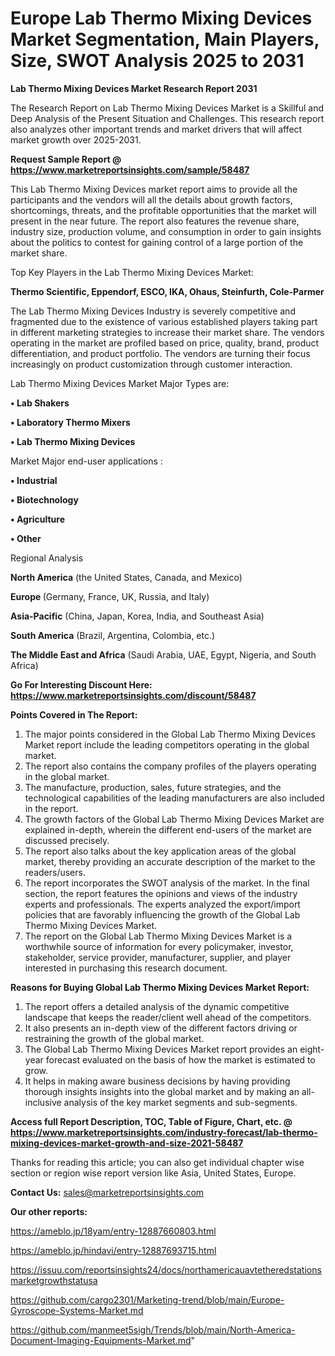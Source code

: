 # Europe Lab Thermo Mixing Devices Market Segmentation, Main Players, Size, SWOT Analysis 2025 to 2031

<strong>Lab Thermo Mixing Devices Market Research Report 2031</strong>

The Research Report on Lab Thermo Mixing Devices Market is a Skillful and Deep Analysis of the Present Situation and Challenges. This research report also analyzes other important trends and market drivers that will affect market growth over 2025-2031.

<strong>Request Sample Report @ <a href=https://www.marketreportsinsights.com/sample/58487>https://www.marketreportsinsights.com/sample/58487</a></strong>

This Lab Thermo Mixing Devices market report aims to provide all the participants and the vendors will all the details about growth factors, shortcomings, threats, and the profitable opportunities that the market will present in the near future. The report also features the revenue share, industry size, production volume, and consumption in order to gain insights about the politics to contest for gaining control of a large portion of the market share.

Top Key Players in the Lab Thermo Mixing Devices Market:

<strong>Thermo Scientific, Eppendorf, ESCO, IKA, Ohaus, Steinfurth, Cole-Parmer</strong>

The Lab Thermo Mixing Devices Industry is severely competitive and fragmented due to the existence of various established players taking part in different marketing strategies to increase their market share. The vendors operating in the market are profiled based on price, quality, brand, product differentiation, and product portfolio. The vendors are turning their focus increasingly on product customization through customer interaction.

Lab Thermo Mixing Devices Market Major Types are:

<strong>• Lab Shakers

• Laboratory Thermo Mixers

• Lab Thermo Mixing Devices</strong>

Market Major end-user applications :

<strong>• Industrial

• Biotechnology

• Agriculture

• Other</strong>

Regional Analysis

</u><strong><b>North America</b></strong> (the United States, Canada, and Mexico)

<strong><b>Europe </b></strong>(Germany, France, UK, Russia, and Italy)

<strong><b>Asia-Pacific</b></strong> (China, Japan, Korea, India, and Southeast Asia)

<strong><b>South America</b></strong> (Brazil, Argentina, Colombia, etc.)

<strong><b>The Middle East and Africa</b></strong> (Saudi Arabia, UAE, Egypt, Nigeria, and South Africa)

<strong>Go For Interesting Discount Here: <a href=https://www.marketreportsinsights.com/discount/58487>https://www.marketreportsinsights.com/discount/58487</a></strong>

<strong>Points Covered in The Report:</strong>
<ol>
  <li>The major points considered in the Global Lab Thermo Mixing Devices Market report include the leading competitors operating in the global market.</li>
  <li>The report also contains the company profiles of the players operating in the global market.</li>
  <li>The manufacture, production, sales, future strategies, and the technological capabilities of the leading manufacturers are also included in the report.</li>
  <li>The growth factors of the Global Lab Thermo Mixing Devices Market are explained in-depth, wherein the different end-users of the market are discussed precisely.</li>
  <li>The report also talks about the key application areas of the global market, thereby providing an accurate description of the market to the readers/users.</li>
  <li>The report incorporates the SWOT analysis of the market. In the final section, the report features the opinions and views of the industry experts and professionals. The experts analyzed the export/import policies that are favorably influencing the growth of the Global Lab Thermo Mixing Devices Market.</li>
  <li>The report on the Global Lab Thermo Mixing Devices Market is a worthwhile source of information for every policymaker, investor, stakeholder, service provider, manufacturer, supplier, and player interested in purchasing this research document.</li>
</ol>
<strong>Reasons for Buying Global Lab Thermo Mixing Devices Market Report:</strong>

<ol>
  <li>The report offers a detailed analysis of the dynamic competitive landscape that keeps the reader/client well ahead of the competitors.</li>
  <li>It also presents an in-depth view of the different factors driving or restraining the growth of the global market.</li>
  <li>The Global Lab Thermo Mixing Devices Market report provides an eight-year forecast evaluated on the basis of how the market is estimated to grow.</li>
  <li>It helps in making aware business decisions by having providing thorough insights insights into the global market and by making an all-inclusive analysis of the key market segments and sub-segments.</li>
</ol>
<strong>Access full Report Description, TOC, Table of Figure, Chart, etc. @ <a href=https://www.marketreportsinsights.com/industry-forecast/lab-thermo-mixing-devices-market-growth-and-size-2021-58487>https://www.marketreportsinsights.com/industry-forecast/lab-thermo-mixing-devices-market-growth-and-size-2021-58487</a></strong>


Thanks for reading this article; you can also get individual chapter wise section or region wise report version like Asia, United States, Europe.

<strong>Contact Us:</strong>
sales@marketreportsinsights.com

<strong>Our other reports:</strong>

<a href=https://ameblo.jp/18yam/entry-12887660803.html>https://ameblo.jp/18yam/entry-12887660803.html</a>

<a href=https://ameblo.jp/hindavi/entry-12887693715.html>https://ameblo.jp/hindavi/entry-12887693715.html</a>

<a href=https://issuu.com/reportsinsights24/docs/northamericauavtetheredstationsmarketgrowthstatusa>https://issuu.com/reportsinsights24/docs/northamericauavtetheredstationsmarketgrowthstatusa</a>

<a href=https://github.com/cargo2301/Marketing-trend/blob/main/Europe-Gyroscope-Systems-Market.md>https://github.com/cargo2301/Marketing-trend/blob/main/Europe-Gyroscope-Systems-Market.md</a>

<a href=https://github.com/manmeet5sigh/Trends/blob/main/North-America-Document-Imaging-Equipments-Market.md>https://github.com/manmeet5sigh/Trends/blob/main/North-America-Document-Imaging-Equipments-Market.md</a>"
